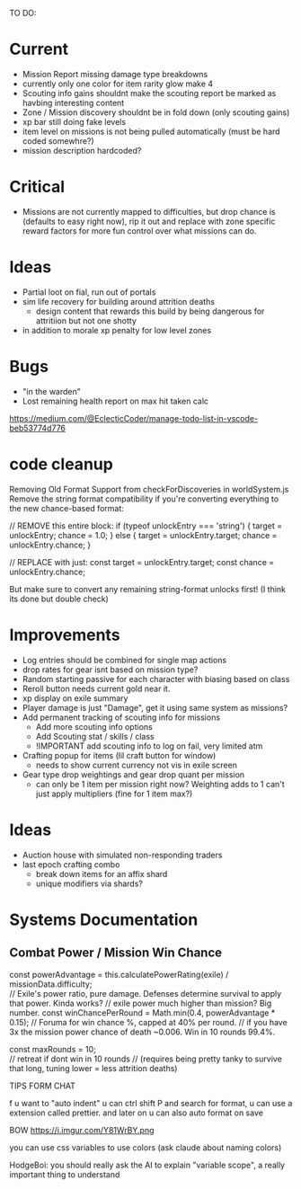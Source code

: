 TO DO:

# Current
- Mission Report missing damage type breakdowns
- currently only one color for item rarity glow make 4
- Scouting info gains shouldnt make the scouting report be marked as havbing interesting content
- Zone / Mission discovery shouldnt be in fold down (only scouting gains)
- xp bar still doing fake levels
- item level on missions is not being pulled automatically (must be hard coded somewhre?)
- mission description hardcoded?

# Critical
- Missions are not currently mapped to difficulties, but drop chance is (defaults to easy right now), rip it out and replace with zone specific reward factors for more fun control over what missions can do.

# Ideas
- Partial loot on fial, run out of portals
- sim life recovery for building around attrition deaths
    - design content that rewards this build by being dangerous for attritiion but not one shotty
- in addition to morale xp penalty for low level zones

# Bugs
- "in the warden"
- Lost remaining health report on max hit taken calc 

https://medium.com/@EclecticCoder/manage-todo-list-in-vscode-beb53774d776


# code cleanup
Removing Old Format Support from checkForDiscoveries in worldSystem.js
Remove the string format compatibility if you're converting everything to the new chance-based format:

// REMOVE this entire block:
if (typeof unlockEntry === 'string') {
    target = unlockEntry;
    chance = 1.0;
} else {
    target = unlockEntry.target;
    chance = unlockEntry.chance;
}

// REPLACE with just:
const target = unlockEntry.target;
const chance = unlockEntry.chance;

But make sure to convert any remaining string-format unlocks first! (I think its done but double check)


# Improvements
- Log entries should be combined for single map actions
- drop rates for gear isnt based on mission type?
- Random starting passive for each character with biasing based on class
- Reroll button needs current gold near it.
- xp display on exile summary
- Player damage is just "Damage", get it using same system as missions?
- Add permanent tracking of scouting info for missions  
    - Add more scouting info options
    - Add Scouting stat / skills / class
    - !IMPORTANT add scouting info to log on fail, very limited atm
- Crafting popup for items (lil craft button for window)
    - needs to show current currency not vis in exile screen
- Gear type drop weightings and gear drop quant per mission
    - can only be 1 item per mission right now? Weighting adds to 1 can't just apply multipliers (fine for 1 item max?)


# Ideas
- Auction house with simulated non-responding traders
- last epoch crafting combo
    - break down items for an affix shard
    - unique modifiers via shards?


# Systems Documentation
## Combat Power / Mission Win Chance
const powerAdvantage = this.calculatePowerRating(exile) / missionData.difficulty;   
    // Exile's power ratio, pure damage. Defenses determine survival to apply that power. Kinda works?
    // exile power much higher than mission? Big number.
const winChancePerRound = Math.min(0.4, powerAdvantage * 0.15);
    // Foruma for win chance %, capped at 40% per round. 
    // if you have 3x the mission power chance of death ~0.006. Win in 10 rounds 99.4%.

const maxRounds = 10;       
    // retreat if dont win in 10 rounds 
    // (requires being pretty tanky to survive that long, tuning lower = less attrition deaths) 



TIPS FORM CHAT

f u want to "auto indent" u can ctrl shift P and search for format, u can use a extension called prettier. and later on u can also auto format on save 

BOW https://i.imgur.com/Y81WrBY.png


you can use css variables to use colors (ask claude about naming colors)


HodgeBoi: you should really ask the AI to explain "variable scope", a really important thing to understand